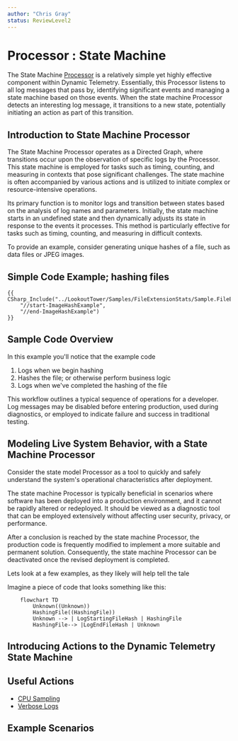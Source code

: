 ```yaml
---
author: "Chris Gray"
status: ReviewLevel2
---
```


# Processor : State Machine

The State Machine
[Processor](./Architecture.Components.Processor.Overview.document.md) is a
relatively simple yet highly effective component within Dynamic Telemetry.
Essentially, this Processor listens to all log messages that pass by,
identifying significant events and managing a state machine based on those
events. When the state machine Processor detects an interesting log message, it
transitions to a new state, potentially initiating an action as part of this
transition.

## Introduction to State Machine Processor

The State Machine Processor operates as a Directed Graph, where transitions
occur upon the observation of specific logs by the Processor. This state machine
is employed for tasks such as timing, counting, and measuring in contexts that
pose significant challenges. The state machine is often accompanied by various
actions and is utilized to initiate complex or resource-intensive operations.

Its primary function is to monitor logs and transition between states based on
the analysis of log names and parameters. Initially, the state machine starts in
an undefined state and then dynamically adjusts its state in response to the
events it processes. This method is particularly effective for tasks such as
timing, counting, and measuring in difficult contexts.

To provide an example, consider generating unique hashes of a file, such as data
files or JPEG images.

## Simple Code Example; hashing files

```cdocs_include
{{ CSharp_Include("../LookoutTower/Samples/FileExtensionStats/Sample.FileExtensionStats.cs",
    "//start-ImageHashExample",
    "//end-ImageHashExample")
}}
```

## Sample Code Overview

In this example you'll notice that the example code

1. Logs when we begin hashing
1. Hashes the file; or otherwise perform business logic
1. Logs when we've completed the hashing of the file

This workflow outlines a typical sequence of operations for a developer. Log
messages may be disabled before entering production, used during diagnostics, or
employed to indicate failure and success in traditional testing.

## Modeling Live System Behavior, with a State Machine Processor

Consider the state model Processor as a tool to quickly and safely understand
the system's operational characteristics after deployment.

The state machine Processor is typically beneficial in scenarios where software
has been deployed into a production environment, and it cannot be rapidly
altered or redeployed. It should be viewed as a diagnostic tool that can be
employed extensively without affecting user security, privacy, or performance.

After a conclusion is reached by the state machine Processor, the production
code is frequently modified to implement a more suitable and permanent solution.
Consequently, the state machine Processor can be deactivated once the revised
deployment is completed.

Lets look at a few examples, as they likely will help tell the tale

Imagine a piece of code that looks something like this:

```mermaid
    flowchart TD
        Unknown((Unknown))
        HashingFile((HashingFile))
        Unknown --> | LogStartingFileHash | HashingFile
        HashingFile--> |LogEndFileHash | Unknown
```

## Introducing Actions to the Dynamic Telemetry State Machine

## Useful Actions

- [CPU Sampling](./Architecture.Action.CPUSample.document.md)
- [Verbose Logs](./Architecture.Action.VerboseLogs.document.md)

## Example Scenarios
